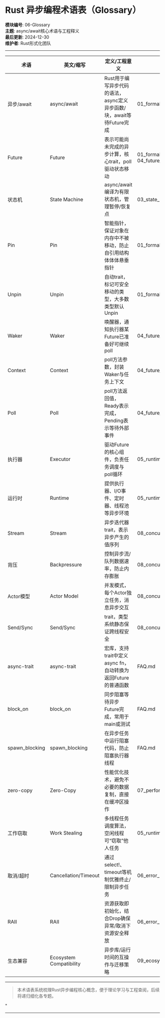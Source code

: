 ﻿# Rust 异步编程术语表（Glossary）

**模块编号**: 06-Glossary  
**主题**: async/await核心术语与工程释义  
**最后更新**: 2024-12-30  
**维护者**: Rust形式化团队

---

| 术语         | 英文/缩写      | 定义/工程意义                                                                 | 交叉引用 |
|--------------|---------------|------------------------------------------------------------------------------|----------|
| 异步/await   | async/await    | Rust用于编写异步代码的语法，async定义异步函数/块，await等待Future完成         | 01_formal_async_system.md |
| Future       | Future         | 表示可能尚未完成的异步计算，核心trait，poll驱动状态移动                      | 01_formal_async_system.md, 04_future_execution.md |
| 状态机       | State Machine  | async/await编译为有限状态机，管理暂停/恢复点                                 | 03_state_machine_theory.md |
| Pin          | Pin            | 智能指针，保证对象在内存中不被移动，防止自引用结构体体体悬垂指针                    | 01_formal_async_system.md |
| Unpin        | Unpin          | 自动trait，标记可安全移动的类型，大多数类型默认Unpin                         | 01_formal_async_system.md |
| Waker        | Waker          | 唤醒器，通知执行器某Future已准备好可继续poll                                  | 04_future_execution.md |
| Context      | Context        | poll方法参数，封装Waker与任务上下文                                          | 04_future_execution.md |
| Poll         | Poll           | poll方法返回值，Ready表示完成，Pending表示等待外部事件                        | 04_future_execution.md |
| 执行器       | Executor       | 驱动Future的核心组件，负责任务调度与poll循环                                 | 05_runtime_system.md |
| 运行时       | Runtime        | 提供执行器、I/O事件、定时器、线程池等异步环境                                | 05_runtime_system.md |
| Stream       | Stream         | 异步迭代器trait，表示异步产生的值序列                                        | 08_concurrency_patterns.md |
| 背压         | Backpressure   | 控制异步流/队列数据速率，防止内存膨胀                                        | 08_concurrency_patterns.md |
| Actor模型    | Actor Model    | 并发模式，每个Actor独立任务，消息异步交互                                    | 08_concurrency_patterns.md |
| Send/Sync    | Send/Sync      | trait，类型系统静态保证跨线程安全                                            | 08_concurrency_patterns.md |
| async-trait  | async-trait    | 宏库，支持trait中定义async fn，自动转换为返回Future的普通函数                 | FAQ.md |
| block_on     | block_on       | 同步阻塞等待异步Future完成，常用于main或测试                                 | FAQ.md |
| spawn_blocking | spawn_blocking | 在异步任务中运行阻塞代码，防止阻塞执行器线程                                 | FAQ.md |
| zero-copy    | Zero-Copy      | 性能优化技术，避免不必要的数据复制，直接在缓冲区操作                          | 07_performance_optimization.md |
| 工作窃取     | Work Stealing  | 多线程任务调度算法，空闲线程可“窃取”他人任务                                 | 05_runtime_system.md |
| 取消/超时    | Cancellation/Timeout | 通过select!、timeout等机制优雅终止/限制异步任务                             | 06_error_handling.md |
| RAII         | RAII           | 资源获取即初始化，结合Drop确保异常/取消下资源安全释放                        | 06_error_handling.md |
| 生态兼容     | Ecosystem Compatibility | 异步库/运行时间的互操作与迁移策略                                    | 09_ecosystem_integration.md |

---

> 本术语表系统梳理Rust异步编程核心概念，便于理论学习与工程查阅，后续将递归细化各专题。

"

---
